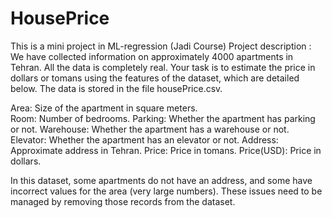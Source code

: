 # HousePrice
This is a mini project in ML-regression (Jadi Course)
Project description :
We have collected information on approximately 4000 apartments in Tehran. All the data is completely real. Your task is to estimate the price in dollars or tomans using the features of the dataset, which are detailed below. The data is stored in the file housePrice.csv.

  Area: Size of the apartment in square meters.  
  Room: Number of bedrooms.
  Parking: Whether the apartment has parking or not.
  Warehouse: Whether the apartment has a warehouse or not.
  Elevator: Whether the apartment has an elevator or not.
  Address: Approximate address in Tehran.
  Price: Price in tomans.
  Price(USD): Price in dollars.
  
In this dataset, some apartments do not have an address, and some have incorrect values for the area (very large numbers). These issues need to be managed by removing those records from the dataset.
